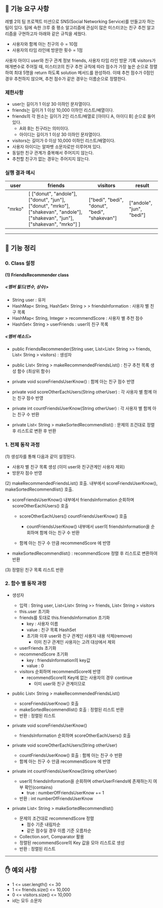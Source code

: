 ## 🚀 기능 요구 사항

레벨 2의 팀 프로젝트 미션으로 SNS(Social Networking Service)를 만들고자 하는 팀이 있다. 팀에 속한 크루 중 평소 알고리즘에 관심이 많은 미스터코는 친구 추천 알고리즘을 구현하고자 아래와 같은 규칙을 세웠다.

- 사용자와 함께 아는 친구의 수 = 10점 
- 사용자의 타임 라인에 방문한 횟수 = 1점

사용자 아이디 user와 친구 관계 정보 friends, 사용자 타임 라인 방문 기록 visitors가 매개변수로 주어질 때, 미스터코의 친구 추천 규칙에 따라 점수가 가장 높은 순으로 정렬하여 최대 5명을 return 하도록 solution 메서드를 완성하라. 이때 추천 점수가 0점인 경우 추천하지 않으며, 추천 점수가 같은 경우는 이름순으로 정렬한다.

### 제한사항

- user는 길이가 1 이상 30 이하인 문자열이다.
- friends는 길이가 1 이상 10,000 이하인 리스트/배열이다.
- friends의 각 원소는 길이가 2인 리스트/배열로 [아이디 A, 아이디 B] 순으로 들어있다.
  - A와 B는 친구라는 의미이다.
  - 아이디는 길이가 1 이상 30 이하인 문자열이다.
- visitors는 길이가 0 이상 10,000 이하인 리스트/배열이다.
- 사용자 아이디는 알파벳 소문자로만 이루어져 있다.
- 동일한 친구 관계가 중복해서 주어지지 않는다.
- 추천할 친구가 없는 경우는 주어지지 않는다.

### 실행 결과 예시

| user | friends | visitors | result |
| --- | --- | --- | --- |
| "mrko" | [ ["donut", "andole"], ["donut", "jun"], ["donut", "mrko"], ["shakevan", "andole"], ["shakevan", "jun"], ["shakevan", "mrko"] ] | ["bedi", "bedi", "donut", "bedi", "shakevan"] | ["andole", "jun", "bedi"] |


---
## 📄 기능 정리

### 0. Class 설정

#### (1) FriendsRecommender class

##### <멤버 필드(변수, 상수)>

- String user : 유저
- HashMap< String, HashSet< String > > friendsInformation : 사용자 별 친구 목록
- HashMap< String, Integer > recommendScore : 사용자 별 추천 점수
- HashSet< String > userFriends : user의 친구 목록

##### <멤버 메소드>

- public FriendsRecommender(String user, List<List< String >> friends, List< String > visitors) : 생성자

- public List< String > makeRecommendedFriendsList() : 친구 추천 목록 생성 함수 (최상위 함수)

- private void scoreFriendsUserKnow() : 함께 아는 친구 점수 반영

- private void scoreOtherEachUsers(String otherUser) : 각 사용자 별 함께 아는 친구 점수 반영

- private int countFriendsUserKnow(String otherUser) : 각 사용자 별 함께 아는 친구 수 반환

- private List< String > makeSortedRecommendlist() : 문제의 조건대로 정렬 후 리스트로 변환 후 반환



### 1. 전체 동작 과정

(1) 생성자를 통해 다음과 같이 설정된다.

- 사용자 별 친구 목록 생성 (이미 user와 친구관계인 사용자 제외)
- 방문자 점수 반영

(2) makeRecommendedFriendsList() 호출. 내부에서 scoreFriendsUserKnow(), makeSortedRecommendlist() 호출.

- scoreFriendsUserKnow() 내부에서 friendsInformation 순회하며 scoreOtherEachUsers() 호출

    - scoreOtherEachUsers() countFriendsUserKnow() 호출
        - countFriendsUserKnow() 내부에서 user의 friendsInformation을 순회하며 함께 아는 친구 수 반환

    - 함께 아는 친구 수 만큼 recommendScore 에 반영

- makeSortedRecommendlist() : recommendScore 정렬 후 리스트로 변환하여 반환

(3) 정렬된 친구 목록 리스트 반환



### 2. 함수 별 동작 과정

- 생성자
    - 입력 : String user, List<List< String >> friends, List< String > visitors
    - this.user 초기화
    - friends를 토대로 this.friendsInformation 초기화
        - key : 사용자 이름
        - value : 친구 목록 HashSet
        - 초기화 이후 user와 친구 관계인 사용자 내용 삭제(remove)
            - 이미 친구 관계인 사용자는 고려 대상에서 제외
    - userFriends 초기화
    - recommendScore 초기화
        - key : friendsInformation의 key값
        - value : 0
    - visitors 순회하며 recommendScore에 반영
        - recommendScore의 Key에 없는 사용자의 경우 continue
            - 이미 user와 친구 관계이므로



- public List< String > makeRecommendedFriendsList()
    - scoreFriendsUserKnow() 호출
    - makeSortedRecommendlist() 호출 : 정렬된 리스트 반환
    - 반환 : 정렬된 리스트



- private void scoreFriendsUserKnow()
    - friendsInformation 순회하며 scoreOtherEachUsers() 호출



- private void scoreOtherEachUsers(String otherUser)
    - countFriendsUserKnow() 호출 : 함께 아는 친구 수 반환
    - 함께 아는 친구 수 만큼 recommendScore 에 반영



- private int countFriendsUserKnow(String otherUser)
    - user의 friendsInformation을 순회하며 otherUserFriends에 존재하는지 여부 확인(contains)
        - true : numberOfFriendsUserKnow += 1
    - 반환 : int numberOfFriendsUserKnow



- private List< String > makeSortedRecommendlist()
    - 문제의 조건대로 recommendScore 정렬 
      - 점수 기준 내림차순
      - 같은 점수일 경우 이름 기준 오름차순
    - Collection.sort, Comparator 활용
    - 정렬된 recommendScore의 Key 값을 모아 리스트로 생성
    - 반환 : 정렬된 리스트





------

## ✋ 예외 사항

- 1 <= user.length() <= 30
- 1 <= friends.size() <= 10,000
- 0 <= visitors.size() <= 10,000
- id는 모두 소문자

